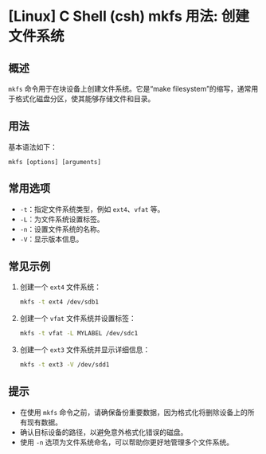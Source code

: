 # [Linux] C Shell (csh) mkfs 用法: 创建文件系统

## 概述
`mkfs` 命令用于在块设备上创建文件系统。它是“make filesystem”的缩写，通常用于格式化磁盘分区，使其能够存储文件和目录。

## 用法
基本语法如下：
```
mkfs [options] [arguments]
```

## 常用选项
- `-t`：指定文件系统类型，例如 `ext4`、`vfat` 等。
- `-L`：为文件系统设置标签。
- `-n`：设置文件系统的名称。
- `-V`：显示版本信息。

## 常见示例
1. 创建一个 `ext4` 文件系统：
   ```bash
   mkfs -t ext4 /dev/sdb1
   ```

2. 创建一个 `vfat` 文件系统并设置标签：
   ```bash
   mkfs -t vfat -L MYLABEL /dev/sdc1
   ```

3. 创建一个 `ext3` 文件系统并显示详细信息：
   ```bash
   mkfs -t ext3 -V /dev/sdd1
   ```

## 提示
- 在使用 `mkfs` 命令之前，请确保备份重要数据，因为格式化将删除设备上的所有现有数据。
- 确认目标设备的路径，以避免意外格式化错误的磁盘。
- 使用 `-n` 选项为文件系统命名，可以帮助你更好地管理多个文件系统。